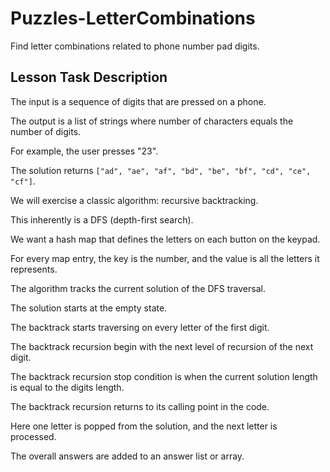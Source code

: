# Puzzles-LetterCombinations

Find letter combinations related to phone number pad digits.

## Lesson Task Description

The input is a sequence of digits that are pressed on a phone.

The output is a list of strings where number of characters equals the number of digits.

For example, the user presses "23".

The solution returns `["ad", "ae", "af", "bd", "be", "bf", "cd", "ce", "cf"]`.

We will exercise a classic algorithm: recursive backtracking.

This inherently is a DFS (depth-first search).

We want a hash map that defines the letters on each button on the keypad.

For every map entry, the key is the number, and the value is all the letters it represents.

The algorithm tracks the current solution of the DFS traversal.

The solution starts at the empty state.

The backtrack starts traversing on every letter of the first digit.

The backtrack recursion begin with the next level of recursion of the next digit.

The backtrack recursion stop condition is when the current solution length is equal to the digits length.

The backtrack recursion returns to its calling point in the code.

Here one letter is popped from the solution, and the next letter is processed.

The overall answers are added to an answer list or array.


